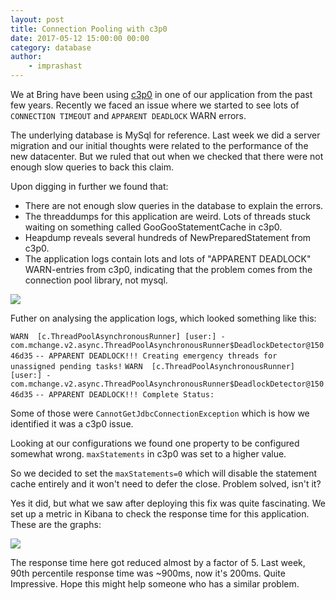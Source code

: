 ```yaml
---
layout: post
title: Connection Pooling with c3p0
date: 2017-05-12 15:00:00 00:00
category: database
author:
    - imprashast
---
```


We at Bring have been using [c3p0](http://www.mchange.com/projects/c3p0/) in one of our application from the past few years. Recently we faced an issue where we started to see lots of `CONNECTION TIMEOUT` and `APPARENT DEADLOCK` WARN errors.

The underlying database is MySql for reference. Last week we did a server migration and our initial thoughts were related to the performance of the new datacenter. But we ruled that out when we checked that there were not enough slow queries to back this claim.

Upon digging in further we found that:
 
- There are not enough slow queries in the database to explain the errors.
- The threaddumps for this application are weird. Lots of threads stuck waiting on something called GooGooStatementCache in c3p0.
- Heapdump reveals several hundreds of NewPreparedStatement from c3p0.
- The application logs contain lots and lots of "APPARENT DEADLOCK" WARN-entries from c3p0, indicating that the problem comes from the connection pool library, not mysql.

<img src="{{ site.baseurl }}/img/heap_dump_c3p0.png" />

Futher on analysing the application logs, which looked something like this:

`WARN  [c.ThreadPoolAsynchronousRunner] [user:] - com.mchange.v2.async.ThreadPoolAsynchronousRunner$DeadlockDetector@15046d35`
`-- APPARENT DEADLOCK!!! Creating emergency threads for unassigned pending tasks!`
`WARN  [c.ThreadPoolAsynchronousRunner] [user:] - com.mchange.v2.async.ThreadPoolAsynchronousRunner$DeadlockDetector@15046d35` 
`-- APPARENT DEADLOCK!!! Complete Status:`

Some of those were `CannotGetJdbcConnectionException` which is how we identified it was a c3p0 issue. 

Looking at our configurations we found one property to be configured somewhat wrong. `maxStatements` in c3p0 was set to a higher value.

So we decided to set the `maxStatements=0` which will disable the statement cache entirely and it won't need to defer the close. Problem solved, isn't it?

Yes it did, but what we saw after deploying this fix was quite fascinating. We set up a metric in Kibana to check the response time for this application. These are the graphs:

<img src="{{ site.baseurl }}/img/response_time_graphs_c3p0.png" />

The response time here got reduced almost by a factor of 5. Last week, 90th percentile response time was ~900ms, now it's 200ms. Quite Impressive. Hope this might help someone who has a similar problem.

